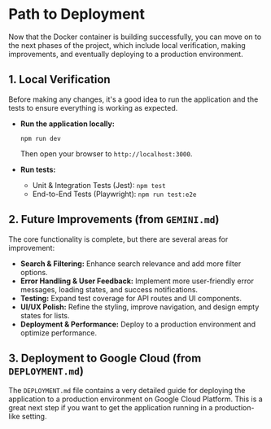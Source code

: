 # Path to Deployment

Now that the Docker container is building successfully, you can move on to the next phases of the project, which include local verification, making improvements, and eventually deploying to a production environment.

## 1. Local Verification

Before making any changes, it's a good idea to run the application and the tests to ensure everything is working as expected.

*   **Run the application locally:**
    ```shell
    npm run dev
    ```
    Then open your browser to `http://localhost:3000`.

*   **Run tests:**
    *   Unit & Integration Tests (Jest): `npm test`
    *   End-to-End Tests (Playwright): `npm run test:e2e`

## 2. Future Improvements (from `GEMINI.md`)

The core functionality is complete, but there are several areas for improvement:

*   **Search & Filtering:** Enhance search relevance and add more filter options.
*   **Error Handling & User Feedback:** Implement more user-friendly error messages, loading states, and success notifications.
*   **Testing:** Expand test coverage for API routes and UI components.
*   **UI/UX Polish:** Refine the styling, improve navigation, and design empty states for lists.
*   **Deployment & Performance:** Deploy to a production environment and optimize performance.

## 3. Deployment to Google Cloud (from `DEPLOYMENT.md`)

The `DEPLOYMENT.md` file contains a very detailed guide for deploying the application to a production environment on Google Cloud Platform. This is a great next step if you want to get the application running in a production-like setting.
